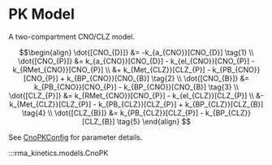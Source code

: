 # PK Model

A two-compartment CNO/CLZ model.

$$\begin{align}
\dot{[CNO_{D}]} &= -k_{a_{CNO}}[CNO_{D}] \tag{1} \\
\dot{[CNO_{P}]} &= k_{a_{CNO}}[CNO_{D}] - k_{el_{CNO}}[CNO_{P}] - k_{RMet_{CNO}}[CNO_{P}]  \\
&+ k_{Met_{CLZ}}[CLZ_{P}] - k_{PB_{CNO}}[CNO_{P}] + k_{BP_{CNO}}[CNO_{B}] \tag{2} \\
\dot{[CNO_{B}]} &= k_{PB_{CNO}}[CNO_{P}] - k_{BP_{CNO}}[CNO_{B}] \tag{3} \\
\dot{[CLZ_{P}]} &= k_{RMet_{CNO}}[CNO_{P}] - k_{el_{CLZ}}[CLZ_{P}] \\
&- k_{Met_{CLZ}}[CLZ_{P}] - k_{PB_{CLZ}}[CLZ_{P}] + k_{BP_{CLZ}}[CLZ_{B}] \tag{4} \\
\dot{[CLZ_{B}]} &= k_{PB_{CLZ}}[CLZ_{P}] - k_{BP_{CLZ}}[CLZ_{B}] \tag{5}
\end{align}
$$

See [CnoPKConfig](./config.md) for parameter details.

:::rma_kinetics.models.CnoPK
